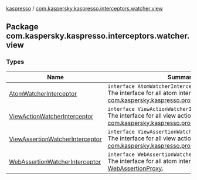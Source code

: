 [kaspresso](../index.md) / [com.kaspersky.kaspresso.interceptors.watcher.view](./index.md)

## Package com.kaspersky.kaspresso.interceptors.watcher.view

### Types

| Name | Summary |
|---|---|
| [AtomWatcherInterceptor](-atom-watcher-interceptor/index.md) | `interface AtomWatcherInterceptor`<br>The interface for all atom interceptors, used in [com.kaspersky.kaspresso.proxy.AtomProxy](../com.kaspersky.kaspresso.proxy/-atom-proxy/index.md). |
| [ViewActionWatcherInterceptor](-view-action-watcher-interceptor/index.md) | `interface ViewActionWatcherInterceptor`<br>The interface for all view action interceptors, used in [com.kaspersky.kaspresso.proxy.ViewActionProxy](../com.kaspersky.kaspresso.proxy/-view-action-proxy/index.md). |
| [ViewAssertionWatcherInterceptor](-view-assertion-watcher-interceptor/index.md) | `interface ViewAssertionWatcherInterceptor`<br>The interface for all view action interceptors, used in [com.kaspersky.kaspresso.proxy.ViewAssertionProxy](../com.kaspersky.kaspresso.proxy/-view-assertion-proxy/index.md). |
| [WebAssertionWatcherInterceptor](-web-assertion-watcher-interceptor/index.md) | `interface WebAssertionWatcherInterceptor`<br>The interface for all atom interceptors, used in [WebAssertionProxy](../android.support.test.espresso.web.assertion/-web-assertion-proxy/index.md). |
